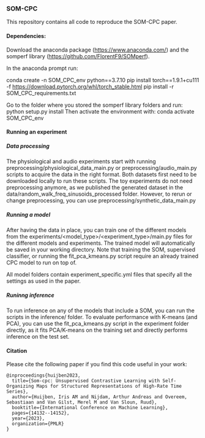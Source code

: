 ### SOM-CPC
This repository contains all code to reproduce the SOM-CPC paper.

#### Dependencies:

Download the anaconda package (https://www.anaconda.com/) and the somperf library (https://github.com/FlorentF9/SOMperf).

In the anaconda prompt run:

conda create -n SOM_CPC_env python==3.7.10
pip install torch==1.9.1+cu111 -f https://download.pytorch.org/whl/torch_stable.html
pip install -r SOM_CPC_requirements.txt

Go to the folder where you stored the somperf library folders and run: python setup.py install
Then activate the environment with: conda activate SOM_CPC_env


#### Running an experiment

##### Data processing
The physiological and audio experiments start with running preprocessing/physiological_data_main.py or preprocessing/audio_main.py scripts to acquire the data in the right format. 
Both datasets first need to be downloaded locally to run these scripts.
The toy experiments do not need preprocessing anymore, as we published the generated dataset in the data/random_walk_freq_sinusoids_processed folder. However, to rerun or change preprocessing, you can use preprocessing/synthetic_data_main.py

##### Running a model
After having the data in place, you can train one of the different models from the experiments/<model_type>/<experiment_type>/main.py files for the different models and experiments. 
The trained model will automatically be saved in your working directory.
Note that training the SOM, supervised classifier, or running the fit_pca_kmeans.py script require an already trained CPC model to run on top of.

All model folders contain experiment_specific.yml files that specify all the settings as used in the paper.

##### Runinng inference
To run inference on any of the models that include a SOM, you can run the scripts in the inference/ folder. To evaluate performance with K-means (and PCA), you can use the fit_pca_kmeans.py script in the experiment folder directly, as it fits PCA/K-means on the training set and directly performs inference on the test set.

#### Citation
Please cite the following paper if you find this code useful in your work:

```
@inproceedings{huijben2023,
  title={Som-cpc: Unsupervised Contrastive Learning with Self-Organizing Maps for Structured Representations of High-Rate Time Series},
  author={Huijben, Iris AM and Nijdam, Arthur Andreas and Overeem, Sebastiaan and Van Gilst, Merel M and Van Sloun, Ruud},
  booktitle={International Conference on Machine Learning},
  pages={14132--14152},
  year={2023},
  organization={PMLR}
}
```
